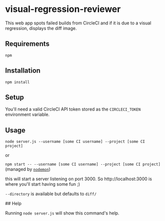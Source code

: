 # visual-regression-reviewer

This web app spots failed builds from CircleCI and if it is due to a visual regression, displays the diff image.

## Requirements

`npm`

## Installation

`npm install`

## Setup

You'll need a valid CircleCI API token stored as the `CIRCLECI_TOKEN` environment variable.

## Usage

`node server.js --username [some CI username] --project [some CI project]`

or

`npm start -- --username [some CI username] --project [some CI project]` (managed by [`nodemon`](https://github.com/remy/nodemon))

this will start a server listening on port 3000. So http://localhost:3000 is where you'll start having some fun ;)

`--directory` is available but defaults to `diff/`




## Help

Running `node server.js` will show this command's help.
